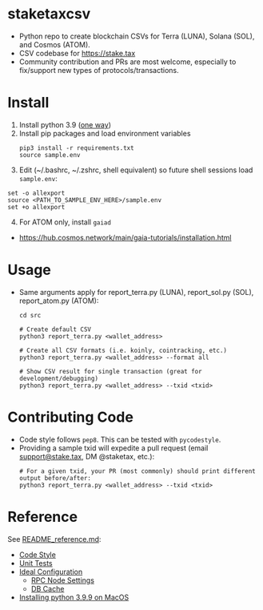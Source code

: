 
# staketaxcsv

  * Python repo to create blockchain CSVs for Terra (LUNA), Solana (SOL), and Cosmos (ATOM).
  * CSV codebase for https://stake.tax
  * Community contribution and PRs are most welcome, especially to fix/support new types of 
    protocols/transactions.


# Install

  1. Install python 3.9 ([one way](README_reference.md#installing-python-39-on-macos))
  2. Install pip packages and load environment variables
     ```
     pip3 install -r requirements.txt
     source sample.env
     ```
  3. Edit (~/.bashrc, ~/.zshrc, shell equivalent) so future shell sessions load `sample.env`:
  ```
  set -o allexport
  source <PATH_TO_SAMPLE_ENV_HERE>/sample.env
  set +o allexport
  ```
  4. For ATOM only, install `gaiad` 
  - https://hub.cosmos.network/main/gaia-tutorials/installation.html

# Usage

  * Same arguments apply for report_terra.py (LUNA), report_sol.py (SOL), report_atom.py (ATOM):
    ```
    cd src
    
    # Create default CSV
    python3 report_terra.py <wallet_address>
    
    # Create all CSV formats (i.e. koinly, cointracking, etc.)
    python3 report_terra.py <wallet_address> --format all
    
    # Show CSV result for single transaction (great for development/debugging)
    python3 report_terra.py <wallet_address> --txid <txid>
    ```

# Contributing Code

  * Code style follows `pep8`.  This can be tested with `pycodestyle`.
  * Providing a sample txid will expedite a pull request (email support@stake.tax, 
    DM @staketax, etc.):
    ```
    # For a given txid, your PR (most commonly) should print different output before/after:
    python3 report_terra.py <wallet_address> --txid <txid>
    ```

# Reference

See [README_reference.md](README_reference.md):

  * [Code Style](README_reference.md#code-style)
  * [Unit Tests](README_reference.md#unit-tests)
  * [Ideal Configuration](README_reference.md#ideal-configuration)
    * [RPC Node Settings](README_reference.md#rpc-node-settings)
    * [DB Cache](README_reference.md#db-cache)
  * [Installing python 3.9.9 on MacOS](README_reference.md#installing-python-39-on-macos)
  
